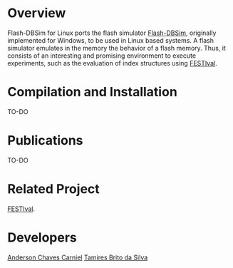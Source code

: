 # Overview

Flash-DBSim for Linux ports the flash simulator [Flash-DBSim](http://kdelab.ustc.edu.cn/flash-dbsim/index_en.html), originally implemented for Windows, to be used in Linux based systems.
A flash simulator emulates in the memory the behavior of a flash memory. Thus, it consists of an interesting and promising environment to execute experiments, such as the evaluation of index structures using [FESTIval](https://accarniel.github.io/FESTIval/).

# Compilation and Installation

TO-DO

# Publications

TO-DO

# Related Project

[FESTIval](https://accarniel.github.io/FESTIval/).

# Developers

[Anderson Chaves Carniel](https://accarniel.github.io/)
[Tamires Brito da Silva](https://github.com/tamiresbrito)

